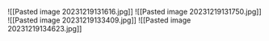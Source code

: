 ![[Pasted image 20231219131616.jpg]]
![[Pasted image 20231219131750.jpg]]
![[Pasted image 20231219133409.jpg]]
![[Pasted image 20231219134623.jpg]]